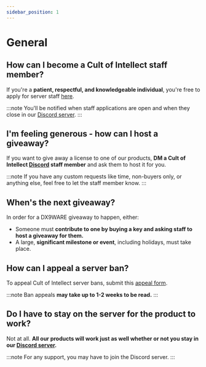 ```yaml
---
sidebar_position: 1
---
```


# General

## How can I become a Cult of Intellect staff member?

If you're a **patient, respectful, and knowledgeable individual**, you're free to apply for server staff [here](https://cultofintellect.com/docs/General/Forms/Staffapplications.html).

:::note
You'll be notified when staff applications are open and when they close in our [Discord server](https://cultofintellect.com/discord).
:::

## I'm feeling generous - how can I host a giveaway?

If you want to give away a license to one of our products, **DM a Cult of Intellect [Discord](https://cultofintellect.com/discord) staff member** and ask them to host it for you.

:::note
If you have any custom requests like time, non-buyers only, or anything else, feel free to let the staff member know.
:::

## When's the next giveaway?

In order for a DX9WARE giveaway to happen, either:

- Someone must **contribute to one by buying a key and asking staff to host a giveaway for them.**
- A large, **significant milestone or event**, including holidays, must take place.

## How can I appeal a server ban?

To appeal Cult of Intellect server bans, submit this [appeal form](https://cultofintellect.com/docs/General/Forms/Appeals.html).

:::note
Ban appeals **may take up to 1-2 weeks to be read.**
:::

## Do I have to stay on the server for the product to work?

Not at all. **All our products will work just as well whether or not you stay in our [Discord server](https://cultofintellect.com/discord).**

:::note
For any support, you may have to join the Discord server.
:::
